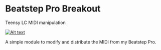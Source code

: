 # Beatstep Pro Breakout 
Teensy LC MIDI manipulation

[![Alt text](https://img.youtube.com/vi/k31UBpTMYCM/maxresdefault.jpg)](https://youtu.be/k31UBpTMYCM)

A simple module to modify and distribute the MIDI from my Beatstep Pro.  
